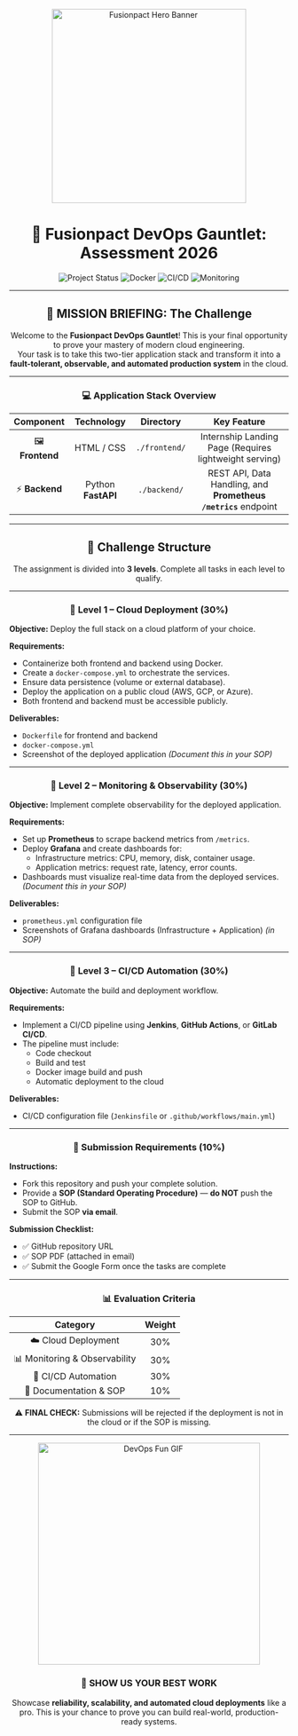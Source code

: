 <p align="center">
  <img src="https://raw.githubusercontent.com/Fusionpact-Org/assets/main/fusionpact-hero.gif" alt="Fusionpact Hero Banner" width="350"/>
</p>

<h1 align="center">🌟 Fusionpact DevOps Gauntlet: Assessment 2026</h1>

<p align="center">
  <img src="https://img.shields.io/badge/Status-Cloud--Ready-brightgreen?style=for-the-badge&logo=googles-cloud&logoColor=white" title="Project Status"/>
  <img src="https://img.shields.io/badge/Container-Docker--Required-blue?style=for-the-badge&logo=docker&logoColor=white" title="Docker"/>
  <img src="https://img.shields.io/badge/CI/CD-Automation--Focus-red?style=for-the-badge&logo=githubactions&logoColor=white" title="CI/CD"/>
  <img src="https://img.shields.io/badge/Observability-Mandatory-yellowgreen?style=for-the-badge&logo=grafana&logoColor=white" title="Monitoring"/>
</p>

---

<h2 align="center">🎯 MISSION BRIEFING: The Challenge</h2>

<p align="center">
Welcome to the <b>Fusionpact DevOps Gauntlet</b>! This is your final opportunity to prove your mastery of modern cloud engineering.<br/>
Your task is to take this two-tier application stack and transform it into a <b>fault-tolerant, observable, and automated production system</b> in the cloud.
</p>

---

<h3 align="center">💻 Application Stack Overview</h3>

<p align="center">

| Component | Technology | Directory | Key Feature |
| :---: | :---: | :---: | :---: |
| 🖼️ **Frontend** | HTML / CSS | `./frontend/` | Internship Landing Page (Requires lightweight serving) |
| ⚡ **Backend** | Python **FastAPI** | `./backend/` | REST API, Data Handling, and **Prometheus `/metrics`** endpoint |

</p>

---

<h2 align="center">🧪 Challenge Structure</h2>

<p align="center">
The assignment is divided into <b>3 levels</b>. Complete all tasks in each level to qualify.
</p>

---

<h3 align="center">🥇 Level 1 – Cloud Deployment (30%)</h3>

**Objective:** Deploy the full stack on a cloud platform of your choice.

**Requirements:**
- Containerize both frontend and backend using Docker.
- Create a `docker-compose.yml` to orchestrate the services.
- Ensure data persistence (volume or external database).
- Deploy the application on a public cloud (AWS, GCP, or Azure).
- Both frontend and backend must be accessible publicly.

**Deliverables:**
- `Dockerfile` for frontend and backend  
- `docker-compose.yml`  
- Screenshot of the deployed application *(Document this in your SOP)*

---

<h3 align="center">🥈 Level 2 – Monitoring & Observability (30%)</h3>

**Objective:** Implement complete observability for the deployed application.

**Requirements:**
- Set up **Prometheus** to scrape backend metrics from `/metrics`.
- Deploy **Grafana** and create dashboards for:
  - Infrastructure metrics: CPU, memory, disk, container usage.
  - Application metrics: request rate, latency, error counts.
- Dashboards must visualize real-time data from the deployed services. *(Document this in your SOP)*

**Deliverables:**
- `prometheus.yml` configuration file  
- Screenshots of Grafana dashboards (Infrastructure + Application) *(in SOP)*

---

<h3 align="center">🥉 Level 3 – CI/CD Automation (30%)</h3>

**Objective:** Automate the build and deployment workflow.

**Requirements:**
- Implement a CI/CD pipeline using **Jenkins**, **GitHub Actions**, or **GitLab CI/CD**.
- The pipeline must include:
  - Code checkout  
  - Build and test  
  - Docker image build and push  
  - Automatic deployment to the cloud

**Deliverables:**
- CI/CD configuration file (`Jenkinsfile` or `.github/workflows/main.yml`)

---

<h3 align="center">📑 Submission Requirements (10%)</h3>

**Instructions:**
- Fork this repository and push your complete solution.
- Provide a **SOP (Standard Operating Procedure)** — **do NOT** push the SOP to GitHub.  
- Submit the SOP **via email**.

**Submission Checklist:**
- ✅ GitHub repository URL  
- ✅ SOP PDF (attached in email)  
- ✅ Submit the Google Form once the tasks are complete

---

<h3 align="center">📊 Evaluation Criteria</h3>

<p align="center">

| Category | Weight |
| :---: | :---: |
| ☁️ Cloud Deployment | 30% |
| 📊 Monitoring & Observability | 30% |
| 🔁 CI/CD Automation | 30% |
| 📄 Documentation & SOP | 10% |

</p>

<p align="center">
  ⚠️ <b>FINAL CHECK:</b> Submissions will be rejected if the deployment is not in the cloud or if the SOP is missing.
</p>

---

<p align="center">
  <img src="https://raw.githubusercontent.com/Fusionpact-Org/assets/main/devops-fun.gif" alt="DevOps Fun GIF" width="400"/>
</p>

<h3 align="center">🚀 SHOW US YOUR BEST WORK</h3>

<p align="center">
Showcase <b>reliability, scalability, and automated cloud deployments</b> like a pro.  
This is your chance to prove you can build real-world, production-ready systems.
</p>

